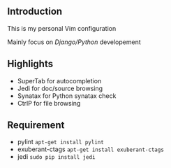 ## Introduction
This is my personal Vim configuration

Mainly focus on *Django/Python* developement

## Highlights
+ SuperTab for autocompletion
+ Jedi for doc/source browsing 
+ Synatax for Python synatax check
+ CtrlP for file browsing

## Requirement
+ pylint
        ```apt-get install pylint```
+ exuberant-ctags
        ```apt-get install exuberant-ctags```
+ jedi
        ```sudo pip install jedi```
